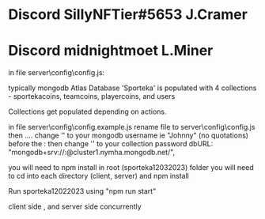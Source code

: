 # Discord SillyNFTier#5653 J.Cramer

# Discord midnightmoet L.Miner

in file server\config\config.js:

typically mongodb Atlas Database 'Sporteka' is populated with 4 collections - sportekacoins, teamcoins, playercoins, and users

<!--
you can populate sportekacoins with server\config\databaseSportekaCoinsInfo.json
you can populate teamscoins with server\config\databaseTeamCoinsInfo.json
you can populate playercoins with server\config\databaseTeamCoinsInfo.json -->

Collections get populated depending on actions.

in file server\config\config.example.js rename file to server\config\config.js
then ....
change '<username>' to your mongodb username ie "Johnny" (no quotations) before the : then change '<password>' to your collection password
dbURL: "mongodb+srv://<username>:<password>@cluster1.nymha.mongodb.net/<collection>",

you will need to npm install in root (sporteka12032023) folder
you will need to cd into each directory (client, server) and npm install

Run sporteka12022023 using "npm run start"

client side , and server side concurrently
